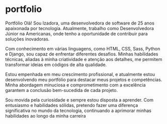 # portfolio
Portfólio 
Olá! Sou Izadora, uma desenvolvedora de software de 25 anos apaixonada por tecnologia. Atualmente, trabalho como Desenvolvedora Júnior na Americanas, onde tenho a oportunidade de contribuir para soluções inovadoras.

Com conhecimento em várias linguagens, como HTML, CSS, Sass, Python e Django, sou capaz de enfrentar diferentes desafios. Minhas habilidades técnicas, aliadas à minha criatividade e atenção aos detalhes, me permitem transformar ideias em códigos de alta qualidade.

Estou empenhada em meu crescimento profissional, e atualmente estou desenvolvendo meu portfólio para destacar meus projetos e competências. Minha abordagem minuciosa e comprometimento com a excelência garantem a conclusão bem-sucedida de cada projeto.

Sou movida pela curiosidade e sempre estou disposta a aprender. Com entusiasmo e habilidades sólidas, pretendo fazer uma diferença significativa no mundo da tecnologia, continuando a aprimorar minhas habilidades ao longo da minha carreira
